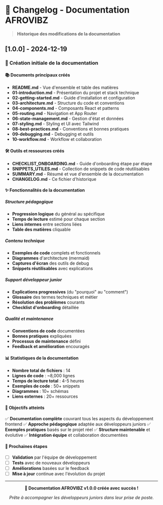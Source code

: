 # 📝 Changelog - Documentation AFROVIBZ

> **Historique des modifications de la documentation**

## [1.0.0] - 2024-12-19

### 🎉 Création initiale de la documentation

#### 📚 Documents principaux créés

- **README.md** - Vue d'ensemble et table des matières
- **01-introduction.md** - Présentation du projet et stack technique
- **02-getting-started.md** - Guide d'installation et configuration
- **03-architecture.md** - Structure du code et conventions
- **04-components.md** - Composants React et patterns
- **05-routing.md** - Navigation et App Router
- **06-state-management.md** - Gestion d'état et données
- **07-styling.md** - Styling et UI avec Tailwind
- **08-best-practices.md** - Conventions et bonnes pratiques
- **09-debugging.md** - Debugging et outils
- **10-workflow.md** - Workflow et collaboration

#### 🛠️ Outils et ressources créés

- **CHECKLIST_ONBOARDING.md** - Guide d'onboarding étape par étape
- **SNIPPETS_UTILES.md** - Collection de snippets de code réutilisables
- **SUMMARY.md** - Résumé et vue d'ensemble de la documentation
- **CHANGELOG.md** - Ce fichier d'historique

#### ✨ Fonctionnalités de la documentation

##### Structure pédagogique

- **Progression logique** du général au spécifique
- **Temps de lecture** estimé pour chaque section
- **Liens internes** entre sections liées
- **Table des matières** cliquable

##### Contenu technique

- **Exemples de code** complets et fonctionnels
- **Diagrammes** d'architecture (mermaid)
- **Captures d'écran** des outils de debug
- **Snippets réutilisables** avec explications

##### Support développeur junior

- **Explications progressives** (du "pourquoi" au "comment")
- **Glossaire** des termes techniques et métier
- **Résolution des problèmes** courants
- **Checklist d'onboarding** détaillée

##### Qualité et maintenance

- **Conventions de code** documentées
- **Bonnes pratiques** expliquées
- **Processus de maintenance** défini
- **Feedback et amélioration** encouragés

#### 📊 Statistiques de la documentation

- **Nombre total de fichiers** : 14
- **Lignes de code** : ~8,000 lignes
- **Temps de lecture total** : 4-5 heures
- **Exemples de code** : 50+ snippets
- **Diagrammes** : 10+ schémas
- **Liens externes** : 20+ ressources

#### 🎯 Objectifs atteints

✅ **Documentation complète** couvrant tous les aspects du développement frontend
✅ **Approche pédagogique** adaptée aux développeurs juniors
✅ **Exemples pratiques** basés sur le projet réel
✅ **Structure maintenable** et évolutive
✅ **Intégration équipe** et collaboration documentées

#### 🔄 Prochaines étapes

- [ ] **Validation** par l'équipe de développement
- [ ] **Tests** avec de nouveaux développeurs
- [ ] **Améliorations** basées sur le feedback
- [ ] **Mise à jour** continue avec l'évolution du projet

---

<div align="center">

**🎉 Documentation AFROVIBZ v1.0.0 créée avec succès !**

_Prête à accompagner les développeurs juniors dans leur prise de poste._

</div>

